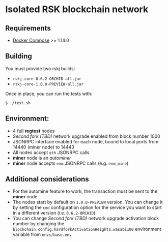 # Isolated RSK blockchain network

## Requirements

  * [Docker Compose](https://docs.docker.com/compose/) >= 1.14.0

## Building

You must provide two rskj builds:

  * `rskj-core-0.6.2-ORCHID-all.jar`
  * `rskj-core-1.0.0-PREVIEW-all.jar`

Once in place, you can run the tests with:

```shell
$ ./test.sh
```

## Environment:

  * 4 full **regtest** nodes
  * _Second fork (TBD)_ network upgrade enabled from block number 1000
  * JSONRPC interface enabled for each node, bound to local ports from 14440 (miner node) to 14443
  * All nodes accept `eth` JSONRPC calls
  * **miner** node is an _autominer_
  * **miner** node accepts `evm` JSONRPC calls (e.g. `evm_mine`)

## Additional considerations

  * For the automine feature to work, the transaction must be sent to the **miner** node
  * The nodes start by default on `1.0.0-PREVIEW` version. You can change it by setting the `cmd` configuration option for the service you want to start in a different version (i.e. `0.6.2-ORCHID`)
  * You can change _Second fork (TBD)_ network upgrade activation block number by changing the `blockchain.config.hardforkActivationHeights.wasabi100` environment variable from `envs/base.env`
